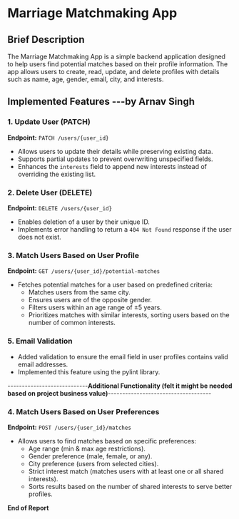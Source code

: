 # Marriage Matchmaking App

## Brief Description
The Marriage Matchmaking App is a simple backend application designed to help users find potential matches based on their profile information. The app allows users to create, read, update, and delete profiles with details such as name, age, gender, email, city, and interests.

## **Implemented Features ---by Arnav Singh**

### **1. Update User (PATCH)**
**Endpoint:** `PATCH /users/{user_id}`
- Allows users to update their details while preserving existing data.
- Supports partial updates to prevent overwriting unspecified fields.
- Enhances the `interests` field to append new interests instead of overriding the existing list.

### **2. Delete User (DELETE)**
**Endpoint:** `DELETE /users/{user_id}`
- Enables deletion of a user by their unique ID.
- Implements error handling to return a `404 Not Found` response if the user does not exist.

### **3. Match Users Based on User Profile**
**Endpoint:** `GET /users/{user_id}/potential-matches`
- Fetches potential matches for a user based on predefined criteria:
  - Matches users from the same city.
  - Ensures users are of the opposite gender.
  - Filters users within an age range of ±5 years.
  - Prioritizes matches with similar interests, sorting users based on the number of common interests.
### **5. Email Validation**
  - Added validation to ensure the email field in user profiles contains valid email addresses.
  - Implemented this feature using the pylint library.

----------------------------**Additional Functionality (felt it might be needed based on project business value)**------------------------------------
### **4. Match Users Based on User Preferences**
**Endpoint:** `POST /users/{user_id}/matches`
- Allows users to find matches based on specific preferences:
  - Age range (min & max age restrictions).
  - Gender preference (male, female, or any).
  - City preference (users from selected cities).
  - Strict interest match (matches users with at least one or all shared interests).
  - Sorts results based on the number of shared interests to serve better profiles.  

**End of Report**

